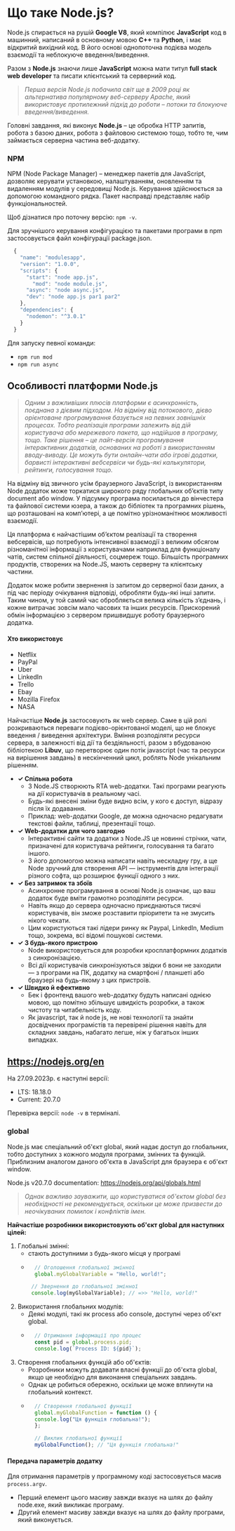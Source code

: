 # Що таке Node.js?

Node.js спирається на рушій **Google V8**, який компілює **JavaScript** код в машинний, написаний в основному мовою **C++** та **Python**, і має відкритий вихідний код. В його основі однопоточна подієва модель взаємодії та неблокуюче введення/виведення.

Разом з **Node.js** знаючи лише **JavaScript** можна мати титул **full stack web developer** та писати клієнтський та серверний код.

> _Перша версія Node.js побачила світ ще в 2009 році як альтернатива популярному веб-серверу Apache, який використовує протилежний підхід до роботи – потоки та блокуюче введення/виведення._

Головні завдання, які виконує **Node.js** – це обробка HTTP запитів, робота з базою даних, робота з файловою системою тощо, тобто те, чим займається серверна частина веб-додатку.


### NPM

NPM (Node Package Manager) – менеджер пакетів для JavaScript, дозволяє керувати установкою, налаштуванням, оновленням та видаленням модулів у середовищі Node.js. Керування здійснюється за допомогою командного рядка. Пакет насправді представляє набір функціональностей.

Щоб дізнатися про поточну версію: ``npm -v``.

Для зручнішого керування конфігурацією та пакетами програми в npm застосовується файл конфігурації package.json.

```javascript
  {
    "name": "modulesapp",
    "version": "1.0.0",
    "scripts": {
      "start": "node app.js",
	    "mod": "node module.js",
      "async": "node async.js",
      "dev": "node app.js par1 par2"
    },
    "dependencies": {
      "nodemon": "^3.0.1"
    }
  }
```

Для запуску певної команди: 
  - ``npm run mod``
  - ``npm run async``





## Особливості платформи Node.js

> _Одним з важливіших плюсів платформи є асинхронність, поєднана з дієвим підходом. На відміну від потокового, дієво орієнтоване програмування базується на певних зовнішніх процесах. Тобто реалізація програми залежить від дій користувача або мережевого пакета, що надійшов в програму, тощо. Таке рішення – це лайт-версія програмування інтерактивних додатків, основаних на роботі з використанням вводу-виводу. Це можуть бути онлайн-чати або ігрові додатки, барвисті інтерактивні вебсервіси чи будь-які калькулятори, рейтинги, голосування тощо._

На відміну від звичного усім браузерного JavaScript, із використанням Node додаток може торкатися широкого ряду глобальних об’єктів типу document або window. У підсумку програма посилається до вінчестера та файлової системи юзера, а також до бібліотек та програмних рішень, що розташовані на комп’ютері, а це помітно урізноманітнює можливості взаємодії.

Ця платформа є найчастішим об’єктом реалізації та створення вебсервісів, що потребують інтенсивної взаємодії з великим обсягом різноманітної інформації з користувачами наприклад для функціоналу чатів, систем спільної діяльності, соцмереж тощо. Більшість програмних продуктів, створених на Node.JS, мають серверну та клієнтську частини.

Додаток може робити звернення із запитом до серверної бази даних, а під час періоду очікування відповіді, обробляти будь-які інші запити. Таким чином, у той самий час обробляється велика кількість з’єднань, і кожне витрачає зовсім мало часових та інших ресурсів. Прискорений обмін інформацією з сервером пришвидшує роботу браузерного додатка.

#### Хто використовує
* Netflix
* PayPal
* Uber
* LinkedIn
* Trello
* Ebay
* Mozilla Firefox
* NASA

Найчастіше **Node.js** застосовують як web сервер. Саме в цій ролі розкриваються переваги подієво-орієнтованої моделі, що не блокує введення / виведення архітектури. Вміння розподіляти ресурси сервера, в залежності від дії та бездіяльності, разом з вбудованою бібліотекою **Libuv**, що перетворює один потік javascript (час та ресурси на вирішення завдань) в нескінченний цикл, роблять Node унікальним рішенням.

* **✓ Спільна робота**
  + З Node.JS створюють RTA web-додатки. Такі програми реагують на дії користувачів в реальному часі.
  + Будь-які внесені зміни буде видно всім, у кого є доступ, відразу після їх додавання.
  + Приклад: web-додатки Google, де можна одночасно редагувати текстові файли, таблиці, презентації тощо.
* **✓ Web-додатки для чого завгодно**
  + Інтерактивні сайти та додатки з Node.JS це новинні стрічки, чати, призначені для користувача рейтинги, голосування та багато іншого.
  + З його допомогою можна написати навіть нескладну гру, а ще Node зручний для створення API — інструментів для інтеграції різного софта, що розширює функції одного з них.
* **✓ Без затримок та збоїв**
  + Асинхронне програмування в основі Node.js означає, що ваш додаток буде вміти грамотно розподіляти ресурси.
  + Навіть якщо до сервера одночасно приєднаються тисячі користувачів, він зможе розставити пріоритети та не змусить нікого чекати.
  + Цим користуються такі лідери ринку як Paypal, LinkedIn, Medium тощо, зокрема, всі відомі пошукові системи.
* **✓ З будь-якого пристрою**
  + Node використовується для розробки кросплатформних додатків з синхронізацією.
  + Всі дії користувачів синхронізуються звідки б вони не заходили — з програми на ПК, додатку на смартфоні / планшеті або браузері на будь-якому з цих пристроїв.
* **✓ Швидко й ефективно**
  + Бек і фронтенд вашого web-додатку будуть написані однією мовою, що помітно збільшує швидкість розробки, а також чистоту та читабельність коду.
  + Як javascript, так й node js, не нові технології та знайти досвідчених програмістів та перевірені рішення навіть для складних завдань, набагато легше, ніж у багатьох інших випадках.

## https://nodejs.org/en

На 27.09.2023р. є наступні версії:
  + LTS: 18.18.0
  + Current: 20.7.0

Перевірка версії: ``node -v`` в терміналі.


### global

Node.js має спеціальний об'єкт global, який надає доступ до глобальних, тобто доступних з кожного модуля програми, змінних та функцій. Приблизним аналогом даного об'єкта в JavaScript для браузера є об'єкт window.

Node.js v20.7.0 documentation: https://nodejs.org/api/globals.html
> _Однак важливо зауважити, що користуватися об'єктом global без необхідності не рекомендується, оскільки це може призвести до неочікуваних помилок і конфліктів імен._

**Найчастіше розробники використовують об'єкт global для наступних цілей:**
1. Глобальні змінні: 
    - стають доступними з будь-якого місця у програмі
    - ```javascript
        // Оголошення глобальної змінної
        global.myGlobalVariable = "Hello, world!";

       // Звернення до глобальної змінної
       console.log(myGlobalVariable); // =>> "Hello, world!"
      ```
2. Використання глобальних модулів: 
    - Деякі модулі, такі як process або console, доступні через об'єкт global.
    - ```javascript
        // Отримання інформації про процес
        const pid = global.process.pid;
        console.log(`Process ID: ${pid}`);
      ```
3. Створення глобальних функцій або об'єктів:
    - Розробники можуть додавати власні функції до об'єкта global, якщо це необхідно для виконання спеціальних завдань.
    - Однак це робиться обережно, оскільки це може вплинути на глобальний контекст.
    - ```javascript
        // Створення глобальної функції
        global.myGlobalFunction = function () {
        console.log("Ця функція глобальна!");
        };

        // Виклик глобальної функції
        myGlobalFunction(); // "Ця функція глобальна!"
      ```

#### Передача параметрів додатку 

Для отримання параметрів у програмному коді застосовується масив ``process.argv``.
  * Перший елемент цього масиву завжди вказує на шлях до файлу node.exe, який викликає програму.
  * Другий елемент масиву завжди вказує на шлях до файлу програми, який виконується.



